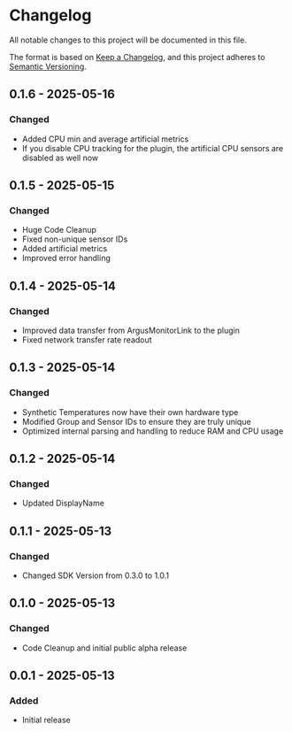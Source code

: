 # Changelog

All notable changes to this project will be documented in this file.

The format is based on [Keep a Changelog](https://keepachangelog.com/en/1.0.0/),
and this project adheres to [Semantic Versioning](https://semver.org/spec/v2.0.0.html).


## 0.1.6 - 2025-05-16

### Changed

- Added CPU min and average artificial metrics
- If you disable CPU tracking for the plugin, the artificial CPU sensors are disabled as well now

## 0.1.5 - 2025-05-15

### Changed

- Huge Code Cleanup
- Fixed non-unique sensor IDs
- Added artificial metrics
- Improved error handling

## 0.1.4 - 2025-05-14

### Changed

- Improved data transfer from ArgusMonitorLink to the plugin
- Fixed network transfer rate readout

## 0.1.3 - 2025-05-14

### Changed

- Synthetic Temperatures now have their own hardware type
- Modified Group and Sensor IDs to ensure they are truly unique
- Optimized internal parsing and handling to reduce RAM and CPU usage

## 0.1.2 - 2025-05-14

### Changed

- Updated DisplayName

## 0.1.1 - 2025-05-13

### Changed

- Changed SDK Version from 0.3.0 to 1.0.1

## 0.1.0 - 2025-05-13

### Changed

- Code Cleanup and initial public alpha release

## 0.0.1 - 2025-05-13

### Added

- Initial release
